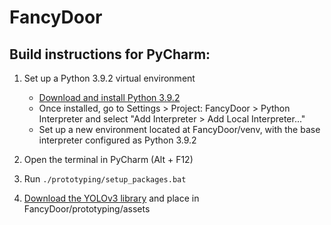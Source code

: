 # FancyDoor

## Build instructions for PyCharm:
1. Set up a Python 3.9.2 virtual environment
    - [Download and install Python 3.9.2](https://www.python.org/ftp/python/3.9.2/python-3.9.2-amd64.exe)
    - Once installed, go to Settings > Project: FancyDoor > Python Interpreter and select "Add Interpreter > Add Local Interpreter..."
    - Set up a new environment located at FancyDoor/venv, with the base interpreter configured as Python 3.9.2
2. Open the terminal in PyCharm (Alt + F12)
3. Run `./prototyping/setup_packages.bat`

4. [Download the YOLOv3 library](https://github.com/OlafenwaMoses/ImageAI/releases/download/3.0.0-pretrained/yolov3.pt/) and place in FancyDoor/prototyping/assets
